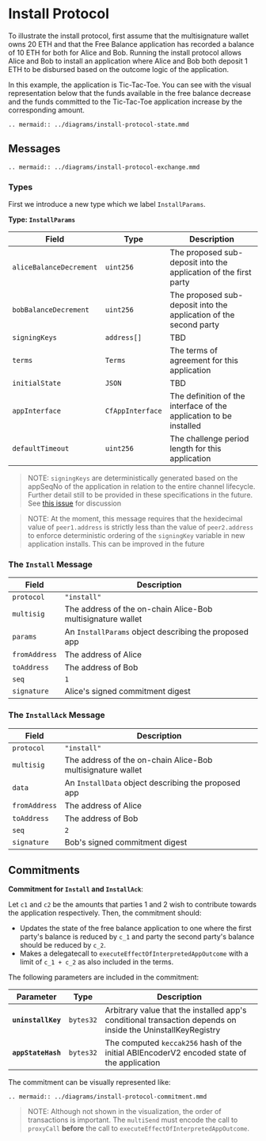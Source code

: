 # Install Protocol

To illustrate the install protocol, first assume that the multisignature wallet owns 20 ETH and that the Free Balance application has recorded a balance of 10 ETH for both for Alice and Bob. Running the install protocol allows Alice and Bob to install an application where Alice and Bob both deposit 1 ETH to be disbursed based on the outcome logic of the application.

In this example, the application is Tic-Tac-Toe. You can see with the visual representation below that the funds available in the free balance decrease and the funds committed to the Tic-Tac-Toe application increase by the corresponding amount.

```eval_rst
.. mermaid:: ../diagrams/install-protocol-state.mmd
```

## Messages

```eval_rst
.. mermaid:: ../diagrams/install-protocol-exchange.mmd
```

### Types

First we introduce a new type which we label `InstallParams`.

**Type: `InstallParams`**

|          Field          |       Type       |                            Description                             |
| ----------------------- | ---------------- | ------------------------------------------------------------------ |
| `aliceBalanceDecrement` | `uint256`        | The proposed sub-deposit into the application of the first party   |
| `bobBalanceDecrement`   | `uint256`        | The proposed sub-deposit into the application of the second party  |
| `signingKeys`           | `address[]`      | TBD                                                                |
| `terms`                 | `Terms`          | The terms of agreement for this application                        |
| `initialState`          | `JSON`        | TBD                                                                |
| `appInterface`          | `CfAppInterface` | The definition of the interface of the application to be installed |
| `defaultTimeout`        | `uint256`        | The challenge period length for this application                   |

> NOTE: `signingKeys` are deterministically generated based on the appSeqNo of the application in relation to the entire channel lifecycle. Further detail still to be provided in these specifications in the future. See [this issue](https://github.com/counterfactual/specs/issues/15) for discussion

> NOTE: At the moment, this message requires that the hexidecimal value of `peer1.address` is strictly less than the value of `peer2.address` to enforce deterministic ordering of the `signingKey` variable in new application installs. This can be improved in the future

### The **`Install`** Message

|     Field     |                         Description                         |
| ------------- | ----------------------------------------------------------- |
| `protocol`    | `"install"`                                                 |
| `multisig`    | The address of the on-chain Alice-Bob multisignature wallet |
| `params`      | An `InstallParams` object describing the proposed app       |
| `fromAddress` | The address of Alice                                        |
| `toAddress`   | The address of Bob                                          |
| `seq`         | `1`                                                         |
| `signature`   | Alice's signed commitment digest                            |

### The **`InstallAck`** Message

|     Field     |                         Description                         |
| ------------- | ----------------------------------------------------------- |
| `protocol`    | `"install"`                                                 |
| `multisig`    | The address of the on-chain Alice-Bob multisignature wallet |
| `data`        | An `InstallData` object describing the proposed app         |
| `fromAddress` | The address of Alice                                        |
| `toAddress`   | The address of Bob                                          |
| `seq`         | `2`                                                         |
| `signature`   | Bob's signed commitment digest                              |

## Commitments

**Commitment for `Install` and `InstallAck`**:

Let `c1` and `c2` be the amounts that parties 1 and 2 wish to contribute towards the application respectively. Then, the commitment should:

- Updates the state of the free balance application to one where the first party's balance is reduced by `c_1` and party the second party's balance should be reduced by `c_2`.
- Makes a delegatecall to `executeEffectOfInterpretedAppOutcome` with a limit of `c_1 + c_2` as also included in the terms.

The following parameters are included in the commitment:

|     Parameter      |   Type    |                                              Description                                              |
| ------------------ | --------- | ----------------------------------------------------------------------------------------------------- |
| **`uninstallKey`** | `bytes32` | Arbitrary value that the installed app's conditional transaction depends on inside the UninstallKeyRegistry |
| **`appStateHash`** | `bytes32` | The computed `keccak256` hash of the initial ABIEncoderV2 encoded state of the application            |

The commitment can be visually represented like:

```eval_rst
.. mermaid:: ../diagrams/install-protocol-commitment.mmd
```


> NOTE: Although not shown in the visualization, the order of transactions is important. The `multiSend` must encode the call to `proxyCall` **before** the call to `executeEffectOfInterpretedAppOutcome`.
